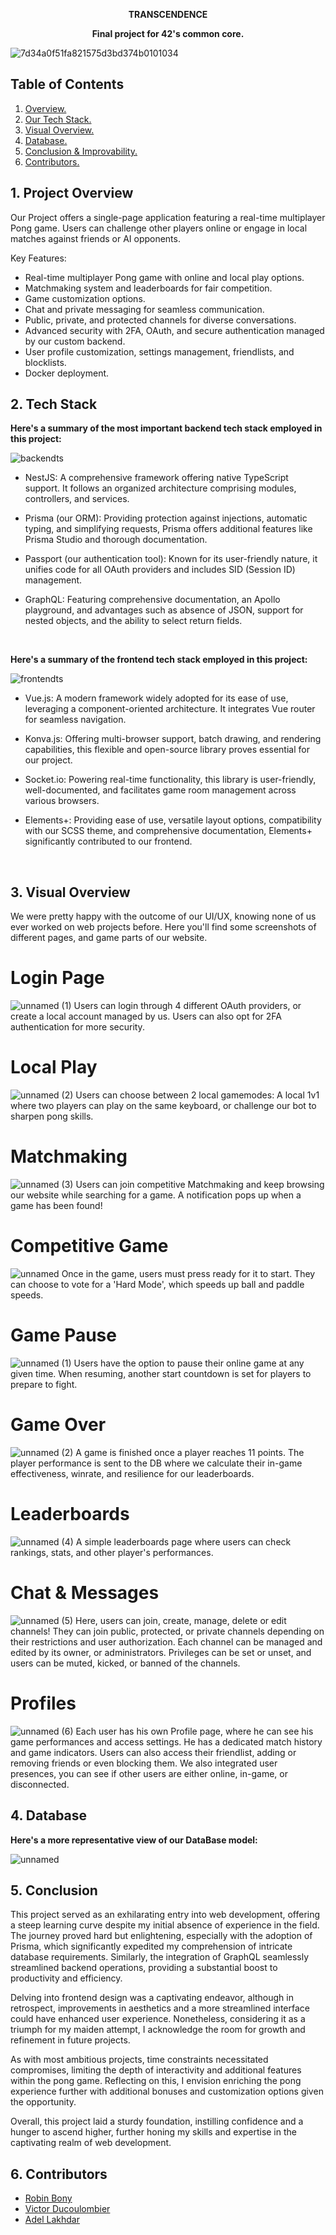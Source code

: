 <p align="center" style="font-weight:bold;">TRANSCENDENCE</p>
<p align="center" style="font-weight:bold;">Final project for 42's common core.</p>

![7d34a0f51fa821575d3bd374b0101034](https://github.com/Dieau/Transcendance/assets/13594148/5a00f072-1c11-4aff-9c77-9ecd6b98c74d)

## **Table of Contents**

1. [ Overview. ](#over)
2. [ Our Tech Stack. ](#stack)
3. [ Visual Overview. ](#visuals)
4. [ Database. ](#db)
5. [ Conclusion & Improvability. ](#conc)
6. [ Contributors. ](#cont)

<a name="over"></a>
## 1. Project Overview
Our Project offers a single-page application featuring a real-time multiplayer Pong game. Users can challenge other players online or engage in local matches against friends or AI opponents.


Key Features:

- Real-time multiplayer Pong game with online and local play options.
- Matchmaking system and leaderboards for fair competition.
- Game customization options.
- Chat and private messaging for seamless communication.
- Public, private, and protected channels for diverse conversations.
- Advanced security with 2FA, OAuth, and secure authentication managed by our custom backend.
- User profile customization, settings management, friendlists, and blocklists.
- Docker deployment.

<a name="stack"></a>
## 2. Tech Stack


**Here's a summary of the most important backend tech stack employed in this project:**


![backendts](https://github.com/Dieau/Transcendance/assets/13594148/7132143c-6026-4edc-8f92-6277276e3a21)

- NestJS: A comprehensive framework offering native TypeScript support. It follows an organized architecture comprising modules, controllers, and services.

- Prisma (our ORM): Providing protection against injections, automatic typing, and simplifying requests, Prisma offers additional features like Prisma Studio and thorough documentation.

- Passport (our authentication tool): Known for its user-friendly nature, it unifies code for all OAuth providers and includes SID (Session ID) management.

- GraphQL: Featuring comprehensive documentation, an Apollo playground, and advantages such as absence of JSON, support for nested objects, and the ability to select return fields.  
<br>

  
**Here's a summary of the frontend tech stack employed in this project:**

![frontendts](https://github.com/Dieau/Transcendance/assets/13594148/9e9a665f-ace7-4b85-85df-0e1abb66036d)


- Vue.js: A modern framework widely adopted for its ease of use, leveraging a component-oriented architecture. It integrates Vue router for seamless navigation.

- Konva.js: Offering multi-browser support, batch drawing, and rendering capabilities, this flexible and open-source library proves essential for our project.

- Socket.io: Powering real-time functionality, this library is user-friendly, well-documented, and facilitates game room management across various browsers.

- Elements+: Providing ease of use, versatile layout options, compatibility with our SCSS theme, and comprehensive documentation, Elements+ significantly contributed to our frontend.
<br>

<a name="visuals"></a>
## 3. Visual Overview
We were pretty happy with the outcome of our UI/UX, knowing none of us ever worked on web projects before.
Here you'll find some screenshots of different pages, and game parts of our website.

# Login Page
![unnamed (1)](https://github.com/Dieau/Transcendance/assets/13594148/54ae7142-96c4-4352-a05b-18c8c06db888)
Users can login through 4 different OAuth providers, or create a local account managed by us. Users can also opt for 2FA authentication for more security.

# Local Play
![unnamed (2)](https://github.com/Dieau/Transcendance/assets/13594148/6f530c83-d4ff-4bd4-8b60-a37953699bd3)
Users can choose between 2 local gamemodes: A local 1v1 where two players can play on the same keyboard, or challenge our bot to sharpen pong skills.

# Matchmaking
![unnamed (3)](https://github.com/Dieau/Transcendance/assets/13594148/8cfdaa5e-1b4c-44d9-8971-475f78792531)
Users can join competitive Matchmaking and keep browsing our website while searching for a game. A notification pops up when a game has been found!

# Competitive Game
![unnamed](https://github.com/Dieau/Transcendance/assets/13594148/9003cbc0-7c10-4924-a132-688ce9ff763a)
Once in the game, users must press ready for it to start. They can choose to vote for a 'Hard Mode', which speeds up ball and paddle speeds.

# Game Pause
![unnamed (1)](https://github.com/Dieau/Transcendance/assets/13594148/689d0b06-a4c7-40d7-b51c-32e1893ef2b7)
Users have the option to pause their online game at any given time. When resuming, another start countdown is set for players to prepare to fight.

# Game Over
![unnamed (2)](https://github.com/Dieau/Transcendance/assets/13594148/047574d9-8298-4c13-9358-92505bfe65ef)
A game is finished once a player reaches 11 points. The player performance is sent to the DB where we calculate their in-game effectiveness, winrate, and resilience for our leaderboards.

# Leaderboards
![unnamed (4)](https://github.com/Dieau/Transcendance/assets/13594148/d4b952fa-8e03-40bc-aaff-fa8b97a3a1bf)
A simple leaderboards page where users can check rankings, stats, and other player's performances.

# Chat & Messages
![unnamed (5)](https://github.com/Dieau/Transcendance/assets/13594148/9310afb1-5013-4a54-ad41-e9deb40964dc)
Here, users can join, create, manage, delete or edit channels! They can join public, protected, or private channels depending on their restrictions and user authorization.
Each channel can be managed and edited by its owner, or administrators. Privileges can be set or unset, and users can be muted, kicked, or banned of the channels.

# Profiles
![unnamed (6)](https://github.com/Dieau/Transcendance/assets/13594148/6a1a1184-d41a-4b31-9c66-6c8282b9579a)
Each user has his own Profile page, where he can see his game performances and access settings. He has a dedicated match history and game indicators. Users can also access their friendlist, adding or removing friends or even blocking them.
We also integrated user presences, you can see if other users are either online, in-game, or disconnected.

<a name="db"></a>
## 4. Database
**Here's a more representative view of our DataBase model:**  

![unnamed](https://github.com/Dieau/Transcendance/assets/13594148/f80e8d97-d2dd-4ffc-a6c3-81de651e2113)

<a name="conc"></a>
## 5. Conclusion
This project served as an exhilarating entry into web development, offering a steep learning curve despite my initial absence of experience in the field. The journey proved hard but enlightening, especially with the adoption of Prisma, which significantly expedited my comprehension of intricate database requirements. Similarly, the integration of GraphQL seamlessly streamlined backend operations, providing a substantial boost to productivity and efficiency.

Delving into frontend design was a captivating endeavor, although in retrospect, improvements in aesthetics and a more streamlined interface could have enhanced user experience. Nonetheless, considering it as a triumph for my maiden attempt, I acknowledge the room for growth and refinement in future projects.

As with most ambitious projects, time constraints necessitated compromises, limiting the depth of interactivity and additional features within the pong game. Reflecting on this, I envision enriching the pong experience further with additional bonuses and customization options given the opportunity.

Overall, this project laid a sturdy foundation, instilling confidence and a hunger to ascend higher, further honing my skills and expertise in the captivating realm of web development.

<a name="cont"></a>
## 6. Contributors
- [Robin Bony](https://github.com/RobinBONY)
- [Victor Ducoulombier](https://github.com/Elvicducou)
- [Adel Lakhdar](https://github.com/Dieau)
